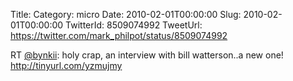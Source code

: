 Title: 
Category: micro
Date: 2010-02-01T00:00:00
Slug: 2010-02-01T00:00:00
TwitterId: 8509074992
TweetUrl: https://twitter.com/mark_philpot/status/8509074992

RT [@bynkii](https://twitter.com/bynkii): holy crap, an interview with bill watterson..a new one! http://tinyurl.com/yzmujmy
